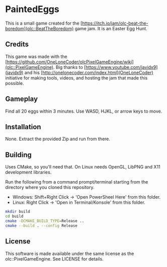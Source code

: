 # PaintedEggs

This is a small game created for the [https://itch.io/jam/olc-beat-the-boredom](olc::BeatTheBoredom)
game jam. It is an Easter Egg Hunt.

## Credits

This game was made with the [https://github.com/OneLoneCoder/olcPixelGameEngine/wiki](olc::PixelGameEngine).
Big thanks to [https://www.youtube.com/javidx9](javidx9) and his [http://onelonecoder.com/index.html](OneLoneCoder)
initiative for making tools, videos, and hosting the jam that made this possible.

## Gameplay

Find all 20 eggs within 3 minutes. Use WASD, HJKL, or arrow keys to move.

## Installation
None. Extract the provided Zip and run from there.

## Building
Uses CMake, so you'll need that. On Linux needs OpenGL, LibPNG and X11 development libraries.

Run the following from a command prompt/terminal starting from the directory where you cloned this repository.

 * Windows: Shift+Right Click -> 'Open PowerSheel Here' from this folder.
 * Linux: Right Click -> 'Open in Terminal/Konsole' from this folder.

```bash
mkdir build
cd build
cmake -DCMAKE_BUILD_TYPE=Release ..
cmake --build . --config Release
```

## License
This software is made available under the same license as the olc::PixelGameEngine. See LICENSE for details.
